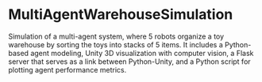 # MultiAgentWarehouseSimulation
Simulation of a multi-agent system, where 5 robots organize a toy warehouse by sorting the toys into stacks of 5 items. It includes a Python-based agent modeling, Unity 3D visualization with computer vision, a Flask server that serves as a link between Python-Unity, and a Python script for plotting agent performance metrics.
